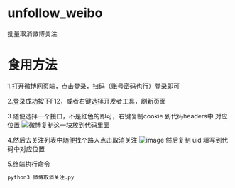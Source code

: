 # unfollow_weibo
批量取消微博关注


# 食用方法
1.打开微博网页端，点击登录，扫码（账号密码也行）登录即可


2.登录成功按下F12，或者右键选择开发者工具，刷新页面


3.随便选择一个接口，不是红色的即可，右键复制cookie 到代码headers中 对应位置
![微博复制这一块放到代码里面](https://github.com/user-attachments/assets/685d22d4-1b79-4a49-80ae-068177cdb3b6)


4.然后去关注列表中随便找个路人点击取消关注
![image](https://github.com/user-attachments/assets/fe8fe1e3-5ba6-454f-b8c7-696ccf5a9780)
然后复制 uid 填写到代码中对应位置


5.终端执行命令
```python
python3 微博取消关注.py
```
